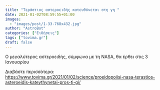```yaml
---
title: "Τεράστιος αστεροειδής κατευθύνεται στη γη "
date: 2021-01-02T08:59:55+01:00
images:
  - "images/post/1-33-768x432.jpg"
author: "AstroBot"
categories: ["Ειδήσεις"]
tags: ["tovima.gr"]
draft: false
---
```


Ο μεγαλύτερος αστεροειδής, σύμφωνα με τη NASA, θα έρθει στις 3 Ιανουαρίου

Διαβάστε περισσότερα: https://www.tovima.gr/2021/01/02/science/proeidopoiisi-nasa-terastios-asteroeidis-kateythynetai-pros-ti-gi/
